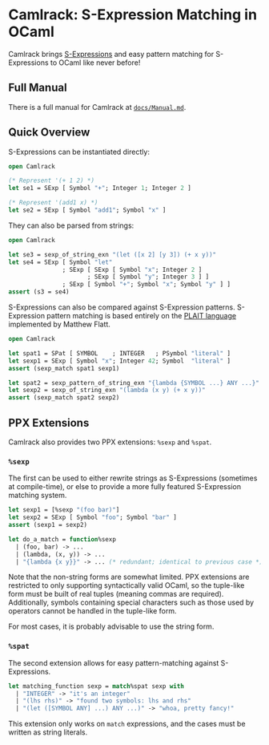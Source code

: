 # Camlrack: S-Expression Matching in OCaml

Camlrack brings [S-Expressions](https://en.wikipedia.org/wiki/S-expression) and
easy pattern matching for S-Expressions to OCaml like never before!


## Full Manual

There is a full manual for Camlrack at [`docs/Manual.md`](docs/Manual.md).


## Quick Overview

S-Expressions can be instantiated directly:

```ocaml
open Camlrack

(* Represent '(+ 1 2) *)
let se1 = SExp [ Symbol "+"; Integer 1; Integer 2 ]

(* Represent '(add1 x) *)
let se2 = SExp [ Symbol "add1"; Symbol "x" ]
```

They can also be parsed from strings:

```ocaml
open Camlrack

let se3 = sexp_of_string_exn "(let ([x 2] [y 3]) (+ x y))"
let se4 = SExp [ Symbol "let"
               ; SExp [ SExp [ Symbol "x"; Integer 2 ]
                      ; SExp [ Symbol "y"; Integer 3 ] ]
               ; SExp [ Symbol "+"; Symbol "x"; Symbol "y" ] ]
assert (s3 = se4)
```

S-Expressions can also be compared against S-Expression patterns. S-Expression
pattern matching is based entirely on the [PLAIT
language](https://docs.racket-lang.org/plait/index.html) implemented by Matthew
Flatt.

```ocaml
open Camlrack

let spat1 = SPat [ SYMBOL    ; INTEGER   ; PSymbol "literal" ]
let sexp1 = SExp [ Symbol "x"; Integer 42; Symbol  "literal" ]
assert (sexp_match spat1 sexp1)

let spat2 = sexp_pattern_of_string_exn "{lambda {SYMBOL ...} ANY ...}"
let sexp2 = sexp_of_string_exn "(lambda (x y) (+ x y))"
assert (sexp_match spat2 sexp2)
```


## PPX Extensions

Camlrack also provides two PPX extensions: `%sexp` and `%spat`.


### `%sexp`

The first can be used to either rewrite strings as S-Expressions (sometimes at
compile-time), or else to provide a more fully featured S-Expression matching
system.

```ocaml
let sexp1 = [%sexp "(foo bar)"]
let sexp2 = SExp [ Symbol "foo"; Symbol "bar" ]
assert (sexp1 = sexp2)

let do_a_match = function%sexp
  | (foo, bar) -> ...
  | (lambda, (x, y)) -> ...
  | "{lambda {x y}}" -> ... (* redundant; identical to previous case *)
```

Note that the non-string forms are somewhat limited. PPX extensions are
restricted to only supporting syntactically valid OCaml, so the tuple-like form
must be built of real tuples (meaning commas are required). Additionally,
symbols containing special characters such as those used by operators cannot be
handled in the tuple-like form.

For most cases, it is probably advisable to use the string form.


### `%spat`

The second extension allows for easy pattern-matching against S-Expressions.

```ocaml
let matching_function sexp = match%spat sexp with
  | "INTEGER" -> "it's an integer"
  | "(lhs rhs)" -> "found two symbols: lhs and rhs"
  | "(let ([SYMBOL ANY] ...) ANY ...)" -> "whoa, pretty fancy!"
```

This extension only works on `match` expressions, and the cases must be written
as string literals.
